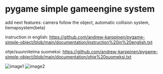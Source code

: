 # pygame simple gameengine system

add next features:
camera follow the object, automatic collision system, tiemapsystem(beta)




instruction in english:
https://github.com/andrew-karppinen/pygame-simple-object/blob/main/documentation/instruction%20in%20english.txt


ohje/suunnitelma suomeksi:
https://github.com/andrew-karppinen/pygame-simple-object/blob/main/documentation/ohje%20suomeksi.txt


![image1](https://user-images.githubusercontent.com/99529988/217770877-0e15dbc6-5eb1-446e-82c4-3cdc2d0afb97.png)
![image2](https://user-images.githubusercontent.com/99529988/217770901-a1eaf498-66f0-41ec-8ccb-d93f554e1516.png)
